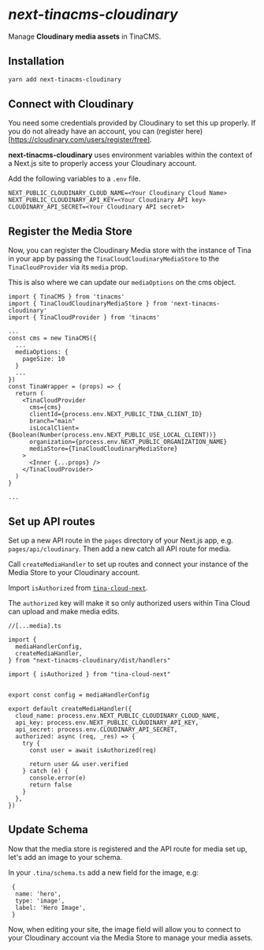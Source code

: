 # _next-tinacms-cloudinary_

Manage **Cloudinary media assets** in TinaCMS.

## Installation

```bash
yarn add next-tinacms-cloudinary
```

## Connect with Cloudinary

You need some credentials provided by Cloudinary to set this up properly. If you do not already have an account, you can (register here)[https://cloudinary.com/users/register/free].

**next-tinacms-cloudinary** uses environment variables within the context of a Next.js site to properly access your Cloudinary account.

Add the following variables to a `.env` file.

```
NEXT_PUBLIC_CLOUDINARY_CLOUD_NAME=<Your Cloudinary Cloud Name>
NEXT_PUBLIC_CLOUDINARY_API_KEY=<Your Cloudinary API key>
CLOUDINARY_API_SECRET=<Your Cloudinary API secret>
```

## Register the Media Store

Now, you can register the Cloudinary Media store with the instance of Tina in your app by passing the `TinaCloudCloudinaryMediaStore` to the `TinaCloudProvider` via its `media` prop.

This is also where we can update our `mediaOptions` on the cms object.

```
import { TinaCMS } from 'tinacms'
import { TinaCloudCloudinaryMediaStore } from 'next-tinacms-cloudinary'
import { TinaCloudProvider } from 'tinacms'

...
const cms = new TinaCMS({
  ...
  mediaOptions: {
    pageSize: 10
  }
  ...
})
const TinaWrapper = (props) => {
  return (
    <TinaCloudProvider
      cms={cms}
      clientId={process.env.NEXT_PUBLIC_TINA_CLIENT_ID}
      branch="main"
      isLocalClient={Boolean(Number(process.env.NEXT_PUBLIC_USE_LOCAL_CLIENT))}
      organization={process.env.NEXT_PUBLIC_ORGANIZATION_NAME}
      mediaStore={TinaCloudCloudinaryMediaStore}
    >
      <Inner {...props} />
    </TinaCloudProvider>
  )
}

...
```

## Set up API routes

Set up a new API route in the `pages` directory of your Next.js app, e.g. `pages/api/cloudinary`.
Then add a new catch all API route for media.

Call `createMediaHandler` to set up routes and connect your instance of the Media Store to your Cloudinary account.

Import `isAuthorized` from [`tina-cloud-next`](https://github.com/tinacms/tinacms/tree/main/packages/tina-cloud-next).

The `authorized` key will make it so only authorized users within Tina Cloud can upload and make media edits.


```
//[...media].ts

import {
  mediaHandlerConfig,
  createMediaHandler,
} from "next-tinacms-cloudinary/dist/handlers"

import { isAuthorized } from "tina-cloud-next"


export const config = mediaHandlerConfig

export default createMediaHandler({
  cloud_name: process.env.NEXT_PUBLIC_CLOUDINARY_CLOUD_NAME,
  api_key: process.env.NEXT_PUBLIC_CLOUDINARY_API_KEY,
  api_secret: process.env.CLOUDINARY_API_SECRET,
  authorized: async (req, _res) => {
    try {
      const user = await isAuthorized(req)

      return user && user.verified
    } catch (e) {
      console.error(e)
      return false
    }
  },
})
```

## Update Schema

Now that the media store is registered and the API route for media set up, let's add an image to your schema.

In your `.tina/schema.ts` add a new field for the image, e.g:

```
 {
  name: 'hero',
  type: 'image',
  label: 'Hero Image',
 }
 ```

 Now, when editing your site, the image field will allow you to connect to your Cloudinary account via the Media Store to manage your media assets.
